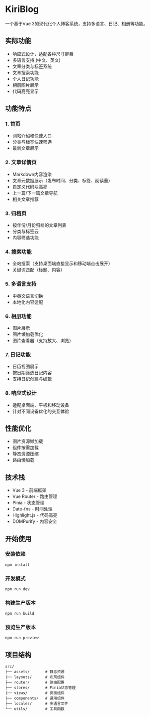 # KiriBlog

一个基于Vue 3的现代化个人博客系统，支持多语言、日记、相册等功能。

## 实际功能

- 响应式设计，适配各种尺寸屏幕
- 多语言支持 (中文、英文)
- 文章分类与标签系统
- 文章搜索功能
- 个人日记功能
- 相册图片展示
- 代码高亮显示

## 功能特点

### 1. 首页
- 网站介绍和快速入口
- 分类与标签快速筛选
- 最新文章展示

### 2. 文章详情页
- Markdown内容渲染
- 文章元数据展示（发布时间、分类、标签、阅读量）
- 自定义代码块高亮
- 上一篇/下一篇文章导航
- 相关文章推荐

### 3. 归档页
- 按年份/月份归档的文章列表
- 分类与标签云
- 内容筛选功能

### 4. 搜索功能
- 全站搜索（支持桌面端直接显示和移动端点击展开）
- 关键词匹配（标题、内容）

### 5. 多语言支持
- 中英文语言切换
- 本地化内容适配

### 6. 相册功能
- 图片展示
- 图片懒加载优化
- 图片查看器（支持放大、浏览）

### 7. 日记功能
- 日历视图展示
- 按日期筛选日记内容
- 支持日记创建与编辑

### 8. 响应式设计
- 适配桌面端、平板和移动设备
- 针对不同设备优化的交互体验

## 性能优化

- 图片资源懒加载
- 组件按需加载
- 静态资源压缩
- 路由懒加载

## 技术栈

- Vue 3 - 前端框架
- Vue Router - 路由管理
- Pinia - 状态管理
- Date-fns - 时间处理
- Highlight.js - 代码高亮
- DOMPurify - 内容安全

## 开始使用

### 安装依赖

```bash
npm install
```

### 开发模式

```bash
npm run dev
```

### 构建生产版本

```bash
npm run build
```

### 预览生产版本

```bash
npm run preview
```

## 项目结构

```
src/
├── assets/       # 静态资源
├── layouts/      # 布局组件
├── router/       # 路由配置
├── stores/       # Pinia状态管理
├── views/        # 页面组件
├── components/   # 通用组件
├── locales/      # 多语言文件
└── utils/        # 工具函数
```
